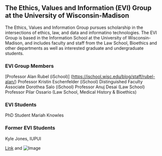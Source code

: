 ## The Ethics, Values and Information (EVI) Group at the University of Wisconsin-Madison

The Ethics, Values and Information Group pursues scholarship in the intersections of ethics, law, and data and informatino technologies.
The EVI Group is based in the Information School at the University of Wisconsin-Madison, and includes faculty and staff from the Law School, Bioethics and other departments as well as interested graduate and undergraduate students.   

### EVI Group Members

[Professor Alan Rubel (iSchool)] (https://ischool.wisc.edu/blog/staff/rubel-alan/)
Professor Kristin Eschenfelder (iSchool)
Distinguished Faculty Associate Dorothea Salo (iSchool)
Professor Anuj Desai (Law School)
Professor Pilar Ossario (Law School, Medical History & Bioethics)

### EVI Students

PhD Student Mariah Knowles


### Former EVI Students
Kyle Jones, IUPUI 


[Link](url) and ![Image](src)

